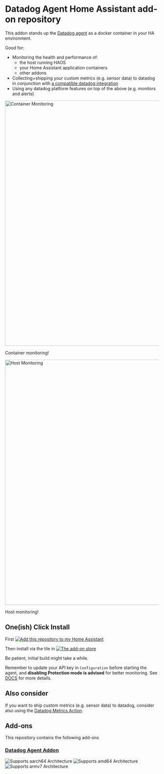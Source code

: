 # Datadog Agent Home Assistant add-on repository

This addon stands up the [Datadog agent](https://docs.datadoghq.com/agent/?tab=cloud_and_container) as a docker container in your HA environment.

Good for:

* Monitoring the health and performance of:
  * the host running HAOS
  * your Home Assistant application containers
  * other addons
* Collecting+shipping your custom metrics (e.g. sensor data) to datadog in conjunction with [a compatible datadog integration](https://github.com/rapdev-io/ha-datadog-metrics)
* Using any datadog platform features on top of the above (e.g. monitors and alerts)

<img width="800" alt="Container Monitoring" src="https://github.com/user-attachments/assets/d80330f6-d01f-4a67-8366-4519afc9e1e6" />

Container monitoring!

<img width="800" alt="Host Monitoring" src="https://github.com/user-attachments/assets/170f06c7-7bcb-47cf-a675-3d1b52d6f534" />

Host monitoring!

## One(ish) Click Install

First [![Add this repository to my Home Assistant](https://my.home-assistant.io/badges/supervisor_add_addon_repository.svg)](https://my.home-assistant.io/redirect/supervisor_add_addon_repository/?repository_url=https%3A%2F%2Fgithub.com%2Frapdev-io%2Faddon-datadog-agent)

Then install via the tile in [![The add-on store](https://my.home-assistant.io/badges/supervisor_store.svg)](https://my.home-assistant.io/redirect/supervisor_store/)

Be patient, initial build might take a while.

Remember to update your API key in `Configuration` before starting the agent, and **disabling Protection mode is advised** for better monitoring. See [DOCS](./datadog-agent/DOCS.md) for more details.

## Also consider

If you want to ship custom metrics (e.g. sensor data) to datadog, consider also using the [Datadog Metrics Action](https://github.com/rapdev-io/ha-datadog-metrics).

## Add-ons

This repository contains the following add-ons

### [Datadog Agent Addon](./datadog-agent)

![Supports aarch64 Architecture][aarch64-shield]
![Supports amd64 Architecture][amd64-shield]
![Supports armv7 Architecture][armv7-shield]


[aarch64-shield]: https://img.shields.io/badge/aarch64-yes-green.svg
[amd64-shield]: https://img.shields.io/badge/amd64-yes-green.svg
[armv7-shield]: https://img.shields.io/badge/armv7-yes-green.svg
